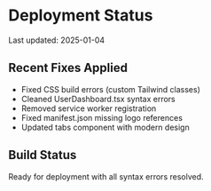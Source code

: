 # Deployment Status

Last updated: 2025-01-04

## Recent Fixes Applied
- Fixed CSS build errors (custom Tailwind classes)
- Cleaned UserDashboard.tsx syntax errors
- Removed service worker registration
- Fixed manifest.json missing logo references
- Updated tabs component with modern design

## Build Status
Ready for deployment with all syntax errors resolved.